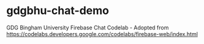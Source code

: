 # gdgbhu-chat-demo
GDG Bingham University Firebase Chat Codelab - Adopted from https://codelabs.developers.google.com/codelabs/firebase-web/index.html
